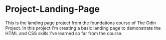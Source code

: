 # Project-Landing-Page
This is the landing page project from the foundations course of The Odin Project. In this project I'm creating a basic landing page to demonstrate the HTML and CSS skills I've learned so far from the course.  
